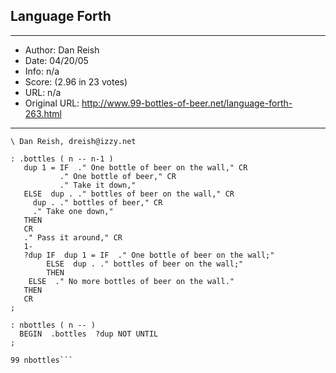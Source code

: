 
## Language Forth ##
---
- Author: Dan Reish
- Date: 04/20/05
- Info: n/a
- Score:  (2.96 in 23 votes)
- URL: n/a
- Original URL: http://www.99-bottles-of-beer.net/language-forth-263.html
---

```\ Forth version of the 99 Bottles program.
\ Dan Reish, dreish@izzy.net

: .bottles ( n -- n-1 )
   dup 1 = IF  ." One bottle of beer on the wall," CR
	       ." One bottle of beer," CR
	       ." Take it down," 
   ELSE  dup . ." bottles of beer on the wall," CR
	 dup . ." bottles of beer," CR
	 ." Take one down," 
   THEN
   CR
   ." Pass it around," CR
   1-
   ?dup IF  dup 1 = IF  ." One bottle of beer on the wall;" 
	    ELSE  dup . ." bottles of beer on the wall;" 
	    THEN
	ELSE  ." No more bottles of beer on the wall." 
   THEN
   CR
;

: nbottles ( n -- )
  BEGIN  .bottles  ?dup NOT UNTIL
;

99 nbottles```